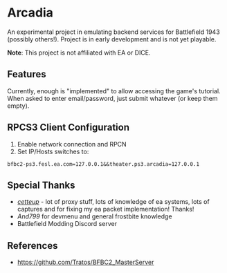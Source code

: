 # Arcadia

An experimental project in emulating backend services for Battlefield 1943 (possibly others!). Project is in early development and is not yet playable. 

**Note**: This project is not affiliated with EA or DICE.

## Features

Currently, enough is "implemented" to allow accessing the game's tutorial. When asked to enter email/password, just submit whatever (or keep them empty).

## RPCS3 Client Configuration

1. Enable network connection and RPCN
1. Set IP/Hosts switches to:

```
bfbc2-ps3.fesl.ea.com=127.0.0.1&&theater.ps3.arcadia=127.0.0.1
```

## Special Thanks

* *[cetteup](https://github.com/cetteup)* - lot of proxy stuff, lots of knowledge of ea systems, lots of captures and for fixing my ea packet implementation! Thanks! 
* *And799* for devmenu and general frostbite knowledge
* Battlefield Modding Discord server

## References

* https://github.com/Tratos/BFBC2_MasterServer
